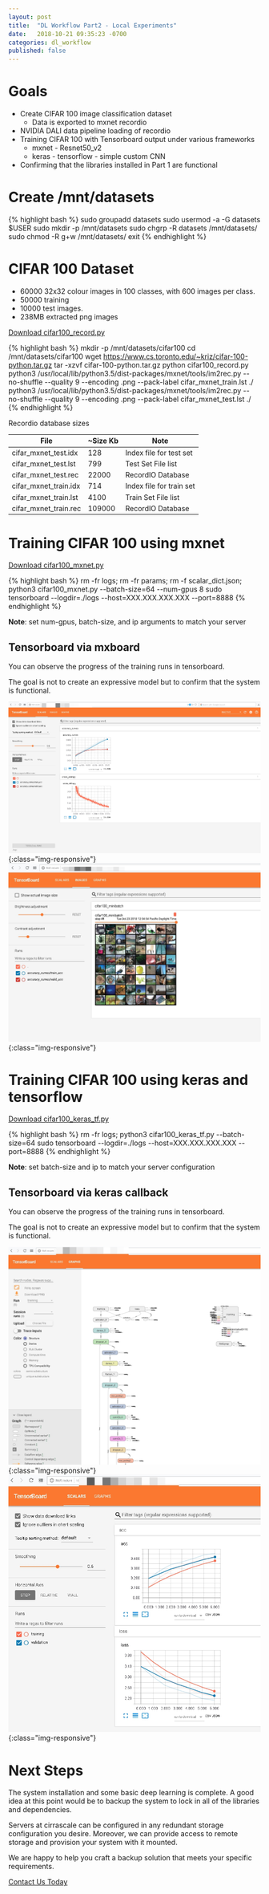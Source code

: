 ```yaml
---
layout: post
title:  "DL Workflow Part2 - Local Experiments"
date:   2018-10-21 09:35:23 -0700
categories: dl_workflow
published: false
---
```


# Goals
- Create CIFAR 100 image classification dataset
  - Data is exported to mxnet recordio
- NVIDIA DALI data pipeline loading of recordio
- Training CIFAR 100 with Tensorboard output under various frameworks
    - mxnet - Resnet50_v2
    - keras - tensorflow - simple custom CNN
- Confirming that the libraries installed in Part 1 are functional

# Create /mnt/datasets

{% highlight bash %}
sudo groupadd datasets
sudo usermod -a -G datasets $USER
sudo mkdir -p /mnt/datasets
sudo chgrp -R datasets /mnt/datasets/
sudo chmod -R g+w /mnt/datasets/
exit
{% endhighlight %}

# CIFAR 100 Dataset

- 60000 32x32 colour images in 100 classes, with 600 images per class. 
- 50000 training
- 10000 test images. 
- 238MB extracted png images

<a href='{{ base }}/assets/source/deep_learning/cifar100_record.py'>Download cifar100_record.py</a>

{% highlight bash %}
mkdir -p /mnt/datasets/cifar100
cd /mnt/datasets/cifar100
wget https://www.cs.toronto.edu/~kriz/cifar-100-python.tar.gz
tar -xzvf cifar-100-python.tar.gz
python cifar100_record.py
python3 /usr/local/lib/python3.5/dist-packages/mxnet/tools/im2rec.py --no-shuffle --quality 9 --encoding .png --pack-label cifar_mxnet_train.lst  ./
python3 /usr/local/lib/python3.5/dist-packages/mxnet/tools/im2rec.py --no-shuffle --quality 9 --encoding .png --pack-label cifar_mxnet_test.lst   ./
{% endhighlight %}

Recordio database sizes

| File                  | ~Size Kb  | Note                         |
| --------------------- |----------| ---------------------------- |
| cifar_mxnet_test.idx  | 128      | Index file for test set      |
| cifar_mxnet_test.lst  | 799      | Test Set File list           |
| cifar_mxnet_test.rec  | 22000    | RecordIO Database            |
| cifar_mxnet_train.idx  | 714      | Index file for train set     |
| cifar_mxnet_train.lst  | 4100     | Train Set File list          |
| cifar_mxnet_train.rec  | 109000   | RecordIO Database            |

# Training CIFAR 100 using mxnet

<a href='{{ base }}/assets/source/deep_learning/cifar100_mxnet.py'>Download cifar100_mxnet.py</a>

{% highlight bash %}
rm -fr logs; rm -fr params; rm -f scalar_dict.json; python3 cifar100_mxnet.py --batch-size=64 --num-gpus 8 
sudo tensorboard --logdir=./logs --host=XXX.XXX.XXX.XXX --port=8888
{% endhighlight %}

**Note**: set num-gpus, batch-size, and ip arguments to match your server

## Tensorboard via mxboard

You can observe the progress of the training runs in tensorboard.

The goal is not to create an expressive model but to confirm that the system is functional.

![mxnet Training Progress](/assets/images/cifar100_mxnet_tensorboard_training.jpg){:class="img-responsive"}
![mxnet Images](/assets/images/cifar100_mxnet_tensorboard_images.jpg){:class="img-responsive"}

# Training CIFAR 100 using keras and tensorflow

<a href='{{ base }}/assets/source/deep_learning/cifar100_keras_tf.py'>Download cifar100_keras_tf.py</a>

{% highlight bash %}
rm -fr logs; python3 cifar100_keras_tf.py --batch-size=64 
sudo tensorboard --logdir=./logs --host=XXX.XXX.XXX.XXX --port=8888
{% endhighlight %}

**Note**: set batch-size and ip to match your server configuration

## Tensorboard via keras callback

You can observe the progress of the training runs in tensorboard.

The goal is not to create an expressive model but to confirm that the system is functional.

![Keras Compute Graph](/assets/images/cifar100_keras_graph.jpg){:class="img-responsive"}
![Keras Training Progress](/assets/images/cifar100_keras_training.jpg){:class="img-responsive"}

# Next Steps

The system installation and some basic deep learning is complete. 
A good idea at this point would be to backup the system to lock in all of the libraries and dependencies. 

Servers at cirrascale can be configured in any redundant storage configuration you desire.
Moreover, we can provide access to remote storage and provision your system with it mounted.

We are happy to help you craft a backup solution that meets your specific requirements.

[Contact Us Today](mailto:info@cirrascale.com)